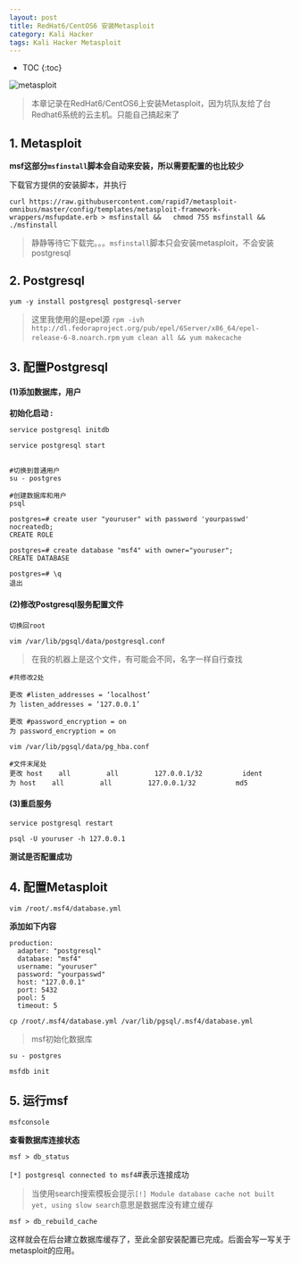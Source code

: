 ```yaml
---
layout: post
title: RedHat6/CentOS6 安装Metasploit 
category: Kali Hacker
tags: Kali Hacker Metasploit
---
```


* TOC 
{:toc}

![metasploit](https://github.com/kalivim/kalivim.github.io/raw/master/images/2016-12-06/banner.png)

> 本章记录在RedHat6/CentOS6上安装Metasploit，因为坑队友给了台Redhat6系统的云主机。只能自己搞起来了





## 1. Metasploit

**msf这部分`msfinstall`脚本会自动来安装，所以需要配置的也比较少**

下载官方提供的安装脚本，并执行

```
curl https://raw.githubusercontent.com/rapid7/metasploit-omnibus/master/config/templates/metasploit-framework-wrappers/msfupdate.erb > msfinstall &&   chmod 755 msfinstall &&   ./msfinstall
```

> 静静等待它下载完。。。`msfinstall`脚本只会安装metasploit，不会安装postgresql


## 2. Postgresql

`yum -y install postgresql postgresql-server`

> 这里我使用的是epel源
>  `rpm -ivh http://dl.fedoraproject.org/pub/epel/6Server/x86_64/epel-release-6-8.noarch.rpm`
>  `yum clean all && yum makecache `


## 3. 配置Postgresql

#### (1)添加数据库，用户

**初始化启动 :**

`service postgresql initdb`

`service postgresql start`

```

#切换到普通用户
su - postgres

#创建数据库和用户
psql

postgres=# create user "youruser" with password 'yourpasswd' nocreatedb;
CREATE ROLE

postgres=# create database "msf4" with owner="youruser";
CREATE DATABASE

postgres=# \q
退出
```

#### (2)修改Postgresql服务配置文件

`切换回root`

`vim /var/lib/pgsql/data/postgresql.conf`

> 在我的机器上是这个文件，有可能会不同，名字一样自行查找

```
#共修改2处

更改 #listen_addresses = ‘localhost’
为 listen_addresses = ‘127.0.0.1’

更改 #password_encryption = on
为 password_encryption = on
```

`vim /var/lib/pgsql/data/pg_hba.conf`

```
#文件末尾处
更改 host    all         all         127.0.0.1/32          ident
为 host    all         all         127.0.0.1/32          md5
```

#### (3)重启服务

`service postgresql restart`

`psql -U youruser -h 127.0.0.1`

**测试是否配置成功**


## 4. 配置Metasploit

`vim /root/.msf4/database.yml`

**添加如下内容**

```
production:
  adapter: "postgresql"
  database: "msf4"
  username: "youruser"
  password: "yourpasswd"
  host: "127.0.0.1"
  port: 5432
  pool: 5
  timeout: 5
```

`cp /root/.msf4/database.yml /var/lib/pgsql/.msf4/database.yml`

> msf初始化数据库

`su - postgres`

`msfdb init`


## 5. 运行msf

`msfconsole`

**查看数据库连接状态**

`msf > db_status`

`[*] postgresql connected to msf4`#表示连接成功


> 当使用search搜索模板会提示`[!] Module database cache not built yet, using slow search`意思是数据库没有建立缓存

`msf > db_rebuild_cache`

这样就会在后台建立数据库缓存了，至此全部安装配置已完成。后面会写一写关于metasploit的应用。
